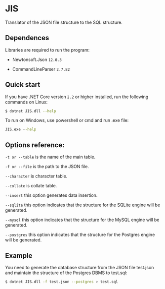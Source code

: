 # JIS
Translator of the JSON file structure to the SQL structure.

## Dependences
Libraries are required to run the program:

- Newtonsoft.Json `12.0.3`

- CommandLineParser `2.7.82`

## Quick start
If you have .NET Core version `2.2` or higher installed, run the following commands on Linux:

```bash
$ dotnet JIS.dll --help
```

To run on Windows, use powershell or cmd and run .exe file:

```cmd
JIS.exe --help
```

## Options reference:
`-t or --table` is the name of the main table.

`-f or --file` is the path to the JSON file.

`--character` is character table.

`--collate` is collate table.

`--insert` this option generates data insertion.

`--sqlite` this option indicates that the structure for the SQLite engine will be generated.

`--mysql` this option indicates that the structure for the MySQL engine will be generated.

`--postgres` this option indicates that the structure for the Postgres engine will be generated.

## Example

You need to generate the database structure from the JSON file test.json and maintain the structure of the Postgres DBMS to test.sql:

```bash
$ dotnet JIS.dll -f test.json --postgres > test.sql
```
